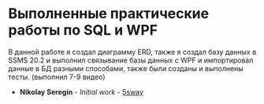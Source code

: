 # Выполненные практические работы по SQL и WPF
В данной работе я создал диаграмму ERD, также я создал базу данных в SSMS 20.2 и выполнил связывание базы данных с WPF и импортировал данные в БД разными способами, также были созданы и выполнены тесты.
(выполнил 7-9 видео)

* **Nikolay Seregin** - *Initial work* - [5sway](https://github.com/5sway)